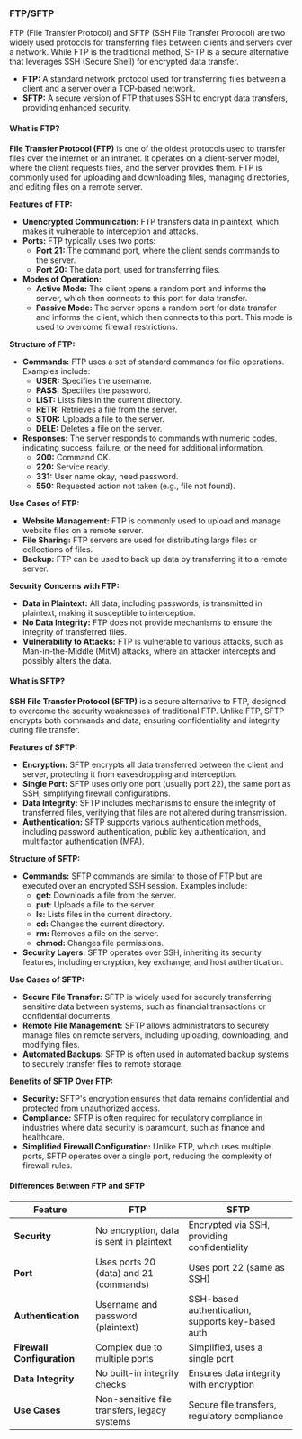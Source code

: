 ### FTP/SFTP

FTP (File Transfer Protocol) and SFTP (SSH File Transfer Protocol) are two widely used protocols for transferring files between clients and servers over a network. While FTP is the traditional method, SFTP is a secure alternative that leverages SSH (Secure Shell) for encrypted data transfer.

- **FTP:** A standard network protocol used for transferring files between a client and a server over a TCP-based network.
- **SFTP:** A secure version of FTP that uses SSH to encrypt data transfers, providing enhanced security.

#### What is FTP?

**File Transfer Protocol (FTP)** is one of the oldest protocols used to transfer files over the internet or an intranet. It operates on a client-server model, where the client requests files, and the server provides them. FTP is commonly used for uploading and downloading files, managing directories, and editing files on a remote server.

**Features of FTP:**

- **Unencrypted Communication:** FTP transfers data in plaintext, which makes it vulnerable to interception and attacks.
- **Ports:** FTP typically uses two ports:
  - **Port 21:** The command port, where the client sends commands to the server.
  - **Port 20:** The data port, used for transferring files.
- **Modes of Operation:**
  - **Active Mode:** The client opens a random port and informs the server, which then connects to this port for data transfer.
  - **Passive Mode:** The server opens a random port for data transfer and informs the client, which then connects to this port. This mode is used to overcome firewall restrictions.

**Structure of FTP:**

- **Commands:** FTP uses a set of standard commands for file operations. Examples include:
  - **USER:** Specifies the username.
  - **PASS:** Specifies the password.
  - **LIST:** Lists files in the current directory.
  - **RETR:** Retrieves a file from the server.
  - **STOR:** Uploads a file to the server.
  - **DELE:** Deletes a file on the server.
- **Responses:** The server responds to commands with numeric codes, indicating success, failure, or the need for additional information.
  - **200:** Command OK.
  - **220:** Service ready.
  - **331:** User name okay, need password.
  - **550:** Requested action not taken (e.g., file not found).

**Use Cases of FTP:**

- **Website Management:** FTP is commonly used to upload and manage website files on a remote server.
- **File Sharing:** FTP servers are used for distributing large files or collections of files.
- **Backup:** FTP can be used to back up data by transferring it to a remote server.

**Security Concerns with FTP:**

- **Data in Plaintext:** All data, including passwords, is transmitted in plaintext, making it susceptible to interception.
- **No Data Integrity:** FTP does not provide mechanisms to ensure the integrity of transferred files.
- **Vulnerability to Attacks:** FTP is vulnerable to various attacks, such as Man-in-the-Middle (MitM) attacks, where an attacker intercepts and possibly alters the data.

#### What is SFTP?

**SSH File Transfer Protocol (SFTP)** is a secure alternative to FTP, designed to overcome the security weaknesses of traditional FTP. Unlike FTP, SFTP encrypts both commands and data, ensuring confidentiality and integrity during file transfer.

**Features of SFTP:**

- **Encryption:** SFTP encrypts all data transferred between the client and server, protecting it from eavesdropping and interception.
- **Single Port:** SFTP uses only one port (usually port 22), the same port as SSH, simplifying firewall configurations.
- **Data Integrity:** SFTP includes mechanisms to ensure the integrity of transferred files, verifying that files are not altered during transmission.
- **Authentication:** SFTP supports various authentication methods, including password authentication, public key authentication, and multifactor authentication (MFA).

**Structure of SFTP:**

- **Commands:** SFTP commands are similar to those of FTP but are executed over an encrypted SSH session. Examples include:
  - **get:** Downloads a file from the server.
  - **put:** Uploads a file to the server.
  - **ls:** Lists files in the current directory.
  - **cd:** Changes the current directory.
  - **rm:** Removes a file on the server.
  - **chmod:** Changes file permissions.
- **Security Layers:** SFTP operates over SSH, inheriting its security features, including encryption, key exchange, and host authentication.

**Use Cases of SFTP:**

- **Secure File Transfer:** SFTP is widely used for securely transferring sensitive data between systems, such as financial transactions or confidential documents.
- **Remote File Management:** SFTP allows administrators to securely manage files on remote servers, including uploading, downloading, and modifying files.
- **Automated Backups:** SFTP is often used in automated backup systems to securely transfer files to remote storage.

**Benefits of SFTP Over FTP:**

- **Security:** SFTP's encryption ensures that data remains confidential and protected from unauthorized access.
- **Compliance:** SFTP is often required for regulatory compliance in industries where data security is paramount, such as finance and healthcare.
- **Simplified Firewall Configuration:** Unlike FTP, which uses multiple ports, SFTP operates over a single port, reducing the complexity of firewall rules.

#### Differences Between FTP and SFTP

| **Feature**                | **FTP**                                      | **SFTP**                                          |
| -------------------------- | -------------------------------------------- | ------------------------------------------------- |
| **Security**               | No encryption, data is sent in plaintext     | Encrypted via SSH, providing confidentiality      |
| **Port**                   | Uses ports 20 (data) and 21 (commands)       | Uses port 22 (same as SSH)                        |
| **Authentication**         | Username and password (plaintext)            | SSH-based authentication, supports key-based auth |
| **Firewall Configuration** | Complex due to multiple ports                | Simplified, uses a single port                    |
| **Data Integrity**         | No built-in integrity checks                 | Ensures data integrity with encryption            |
| **Use Cases**              | Non-sensitive file transfers, legacy systems | Secure file transfers, regulatory compliance      |
